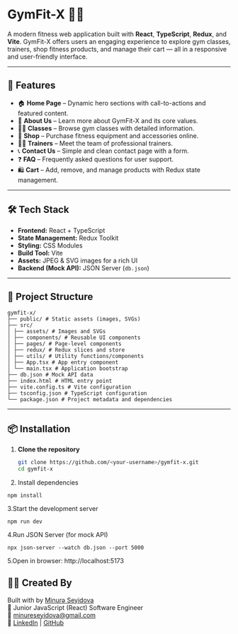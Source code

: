 # GymFit-X 🏋️‍♂️

A modern fitness web application built with **React**, **TypeScript**, **Redux**, and **Vite**. GymFit-X offers users an engaging experience to explore gym classes, trainers, shop fitness products, and manage their cart — all in a responsive and user-friendly interface.

---

## 🚀 Features

- 🏠 **Home Page** – Dynamic hero sections with call-to-actions and featured content.
- 📖 **About Us** – Learn more about GymFit-X and its core values.
- 🏋️‍♀️ **Classes** – Browse gym classes with detailed information.
- 🛒 **Shop** – Purchase fitness equipment and accessories online.
- 👩‍🏫 **Trainers** – Meet the team of professional trainers.
- 📞 **Contact Us** – Simple and clean contact page with a form.
- ❓ **FAQ** – Frequently asked questions for user support.
- 🛍️ **Cart** – Add, remove, and manage products with Redux state management.

---

## 🛠️ Tech Stack

- **Frontend:** React + TypeScript
- **State Management:** Redux Toolkit
- **Styling:** CSS Modules
- **Build Tool:** Vite
- **Assets:** JPEG & SVG images for a rich UI
- **Backend (Mock API):** JSON Server (`db.json`)

---

## 📁 Project Structure

```
gymfit-x/
├── public/ # Static assets (images, SVGs)
├── src/
│ ├── assets/ # Images and SVGs
│ ├── components/ # Reusable UI components
│ ├── pages/ # Page-level components
│ ├── redux/ # Redux slices and store
│ ├── utils/ # Utility functions/components
│ ├── App.tsx # App entry component
│ └── main.tsx # Application bootstrap
├── db.json # Mock API data
├── index.html # HTML entry point
├── vite.config.ts # Vite configuration
├── tsconfig.json # TypeScript configuration
└── package.json # Project metadata and dependencies
```

---

## 📦 Installation

1. **Clone the repository**
   ```bash
   git clone https://github.com/<your-username>/gymfit-x.git
   cd gymfit-x
2. Install dependencies
```
npm install

```
3.Start the development server
```
npm run dev
```
4.Run JSON Server (for mock API)
```
npx json-server --watch db.json --port 5000
```
5.Open in browser: http://localhost:5173

## 👩‍💻 Created By

Built with by [Minurə Seyidova](https://github.com/Minyras)  
💼 Junior JavaScript (React) Software Engineer  
📧 minureseyidova@gmail.com  
🔗 [LinkedIn](https://www.linkedin.com/in/minura-seyidova/) | [GitHub](https://github.com/Minyras)
